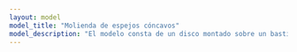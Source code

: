 ```yaml
---
layout: model
model_title: "Molienda de espejos cóncavos"
model_description: "El modelo consta de un disco montado sobre un bastidor de madera. El disco se apoya verticalmente sobre una superficie cóncava plexiglás (que simula el espejo a pulir), y se inserta en un árbol de transmisión."
---
```


<script type="module">
       import {loader, scene, animate, camera} from "./scripts/model.js"
       import {showViewerErrorMessage} from "./scripts/error.js"

       loader.load(
              "./models/maquina_vidrios_concavos.glb",
              function (gltf) {
                     const model = gltf.scene;
                     model.position.set(0, 0, 0);
                     model.scale.set(0.01,0.01,0.01);
                     camera.position.set(2, 1, 4);
                     scene.add(model);
                     animate();
              },
              undefined,
              function (e) {
                     showViewerErrorMessage();
                     console.error(e);
              }
       );              
</script>